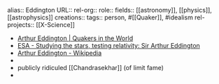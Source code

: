 alias:: Eddington
URL::
rel-org::
role::
fields:: [[astronomy]], [[physics]], [[astrophysics]]
creations::
tags:: person, #[[Quaker]], #idealism
rel-projects:: [[X-Science]]


- [Arthur Eddington | Quakers in the World](https://www.quakersintheworld.org/quakers-in-action/357/Arthur-Eddington)
- [ESA - Studying the stars, testing relativity: Sir Arthur Eddington](https://www.esa.int/Science_Exploration/Space_Science/Studying_the_stars_testing_relativity_Sir_Arthur_Eddington)
- [Arthur Eddington - Wikipedia](https://en.wikipedia.org/wiki/Arthur_Eddington)
-
- publicly ridiculed [[Chandrasekhar]] (of limit fame)
-
